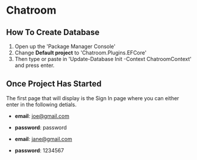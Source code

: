 # Chatroom

## How To Create Database

1. Open up the 'Package Manager Console'
2. Change <b>Default project</b> to 'Chatroom.Plugins.EFCore'
3. Then type or paste in 'Update-Database Init -Context ChatroomContext' and press enter.

## Once Project Has Started

The first page that will display is the Sign In page where you can either enter in the following detials.
- <b>email</b>: joe@gmail.com
- <b>password</b>: password
  
- <b>email</b>: jane@gmail.com
- <b>password</b>: 1234567
